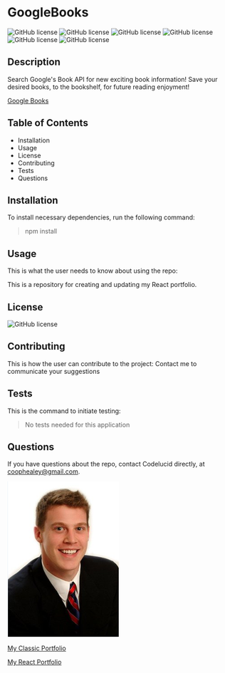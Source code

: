 # GoogleBooks

![GitHub license](https://img.shields.io/badge/Skill-HTML-brightgreen) ![GitHub license](https://img.shields.io/badge/Skill-CSS-blue) ![GitHub license](https://img.shields.io/badge/Skill-JavaScript-red) ![GitHub license](https://img.shields.io/badge/Skill-React-purple) ![GitHub license](https://img.shields.io/badge/Skill-Mongoose-orange) ![GitHub license](https://img.shields.io/badge/Skill-MongoDB-blue)

## Description  

Search Google's Book API for new exciting book information!  Save your desired books, to the bookshelf, for future reading enjoyment!

[Google Books]()

## Table of Contents
- Installation 
- Usage
- License
- Contributing
- Tests
- Questions  

## Installation  

To install necessary dependencies, run the following command:
>npm install  

## Usage  

This is what the user needs to know about using the repo:  

This is a repository for creating and updating my React portfolio.  

## License  

![GitHub license](https://img.shields.io/badge/license-None-brightgreen)

## Contributing  

This is how the user can contribute to the project:
Contact me to communicate your suggestions  

## Tests  

This is the command to initiate testing:
>No tests needed for this application  

## Questions  

If you have questions about the repo, contact Codelucid directly, at coophealey@gmail.com.

[![My Profile Picture](/profilePic.png)](https://github.com/codelucid)

[My Classic Portfolio](https://codelucid.github.io/Portfolio/)

[My React Portfolio](https://codelucid.github.io/React-Portfolio/)